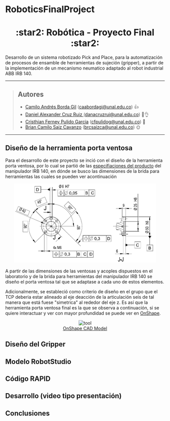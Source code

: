 # RoboticsFinalProject



<h1 align="center"> :star2:  Robótica - Proyecto Final :star2: </h1> 

Desarrollo de un sistema robotizado Pick and Place, para la automatización de procesos de ensamble de herramientas de sujeción (gripper), a partir de la implementación de un mecanismo neumatico adaptado al robot industrial ABB IRB 140.

---


> ## Autores
> 
> - [Camilo Andrés Borda Gil](https://github.com/Canborda) (caabordagi@unal.edu.co)  :+1:
> - [Daniel Alexander Cruz Ruiz ](https://github.com/Danacruzrui) (danacruzrui@unal.edu.co) 🥒👌 
> - [Cristhian Ferney Pulido Garcia](https://github.com/CristhianPu) (cfpulidog@unal.edu.co) :hibiscus:
> - [Brian Camilo Saiz Cavanzo](https://github.com/briansaiz) (brcsaizca@unal.edu.co) 🌞
---


## Diseño de la herramienta porta ventosa 
Para el desarrollo de este proyecto se inció con el diseño de la herramienta porta ventosa, por lo cual se partió de las [especifiaciones del producto](https://library.e.abb.com/public/81a35b138c2342b5b9455e5696a09484/3HAC027400%20PM%20IRB%20140-en.pdf) del manipulador IRB 140, en dónde se busco las dimensiones de la brida para herramientas las cuales se pueden ver acontinuación

<p align="center"><img height=250 src="./assets/flange.png" alt="holes on mounting flange" /></p>

A partir de las dimensiones de las ventosas y acoples dispuestos en el laboratorio y de la brida para herramientas del manipulador IRB 140 se diseño el porta ventosa tal que se adaptase a cada uno de estos elementos.

Adicionalmente, se estableció como criterio de diseño en el grupo que el TCP deberia estar alineado al eje deacción de la articulación seis de tal manera que está fuese "simetrica" al rededor del eje z. Es así que la herramienta porta ventosa final es la que se observa a continuación, si se quiere interactuar y ver con mayor profundidad se puede ver en <a target="_blank" href="https://cad.onshape.com/documents/87fae4edd689d660c54eaff0/w/6fba91a9acc885ef7d218d0f/e/0715371a4d1c41e46584bd85"> OnShape</a>.




<p align="center">
    <img src="https://user-images.githubusercontent.com/22859451/203667176-c2b69f29-7fee-4a53-9b09-2f1c754cb256.gif" alt="tool" width="400" /> <br/>
    <a href="https://cad.onshape.com/documents/87fae4edd689d660c54eaff0/w/6fba91a9acc885ef7d218d0f/e/0715371a4d1c41e46584bd85">
        OnShape CAD Model 
    </a>
</p>


## Diseño del Gripper 
## Modelo RobotStudio 
## Código RAPID
## Desarrollo  (video tipo presentación)
## Conclusiones 
